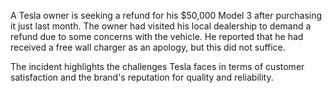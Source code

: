 A Tesla owner is seeking a refund for his $50,000 Model 3 after purchasing it just last month. The owner had visited his local dealership to demand a refund due to some concerns with the vehicle. He reported that he had received a free wall charger as an apology, but this did not suffice.

The incident highlights the challenges Tesla faces in terms of customer satisfaction and the brand's reputation for quality and reliability.